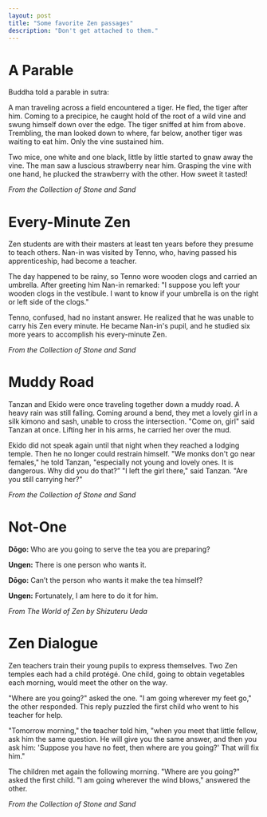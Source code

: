 ```yaml
---
layout: post
title: "Some favorite Zen passages"
description: "Don't get attached to them."
---
```


# A Parable

Buddha told a parable in sutra:

A man traveling across a field encountered a tiger. He fled, the tiger after him. Coming to a precipice, he caught hold of the root of a wild vine and swung himself down over the edge. The tiger sniffed at him from above. Trembling, the man looked down to where, far below, another tiger was waiting to eat him. Only the vine sustained him.

Two mice, one white and one black, little by little started to gnaw away the vine. The man saw a luscious strawberry near him. Grasping the vine with one hand, he plucked the strawberry with the other. How sweet it tasted!

_From the Collection of Stone and Sand_

# Every-Minute Zen

Zen students are with their masters at least ten years before they presume to teach others. Nan-in was visited by Tenno, who, having passed his apprenticeship, had become a teacher.

The day happened to be rainy, so Tenno wore wooden clogs and carried an umbrella. After greeting him Nan-in remarked: "I suppose you left your wooden clogs in the vestibule. I want to know if your umbrella is on the right or left side of the clogs."

Tenno, confused, had no instant answer. He realized that he was unable to carry his Zen every minute. He became Nan-in's pupil, and he studied six more years to accomplish his every-minute Zen.

_From the Collection of Stone and Sand_

# Muddy Road

Tanzan and Ekido were once traveling together down a muddy road. A heavy rain was still falling. Coming around a bend, they met a lovely girl in a silk kimono and sash, unable to cross the intersection. "Come on, girl" said Tanzan at once. Lifting her in his arms, he carried her over the mud.

Ekido did not speak again until that night when they reached a lodging temple. Then he no longer could restrain himself. "We monks don't go near females," he told Tanzan, "especially not young and lovely ones. It is dangerous. Why did you do that?” "I left the girl there," said Tanzan. "Are you still carrying her?"

_From the Collection of Stone and Sand_

# Not-One

__Dōgo:__ Who are you going to serve the tea you are preparing?

__Ungen:__ There is one person who wants it.

__Dōgo:__ Can’t the person who wants it make the tea himself?

__Ungen:__ Fortunately, I am here to do it for him.

_From The World of Zen by Shizuteru Ueda_

# Zen Dialogue

Zen teachers train their young pupils to express themselves. Two Zen temples each had a child protégé. One child, going to obtain vegetables each morning, would meet the other on the way.

"Where are you going?" asked the one. "I am going wherever my feet go," the other responded. This reply puzzled the first child who went to his teacher for help.

"Tomorrow morning," the teacher told him, "when you meet that little fellow, ask him the same question. He will give you the same answer, and then you ask him: 'Suppose you have no feet, then where are you going?' That will fix him."

The children met again the following morning. "Where are you going?" asked the first child. "I am going wherever the wind blows," answered the other.

_From the Collection of Stone and Sand_
